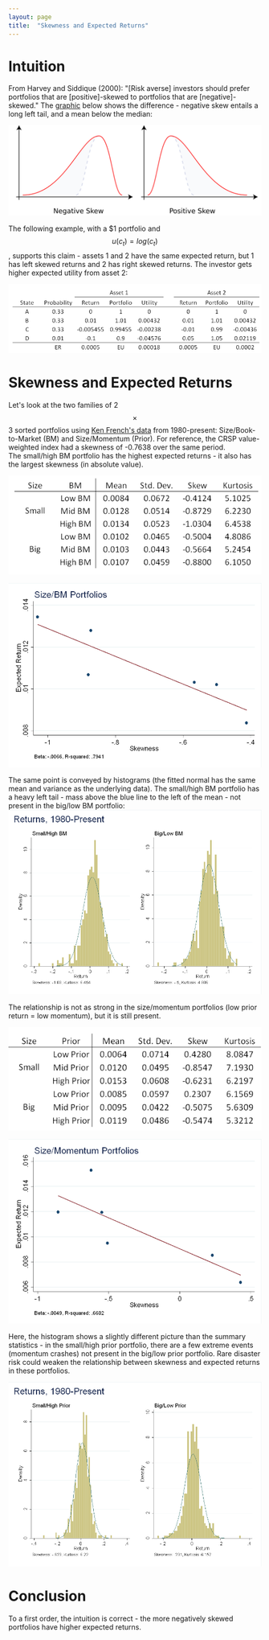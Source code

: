 ```yaml
---
layout: page
title:  "Skewness and Expected Returns"
---
```


# Intuition

From Harvey and Siddique (2000): "[Risk averse] investors should
prefer portfolios that are [positive]-skewed to portfolios that are [negative]-skewed."  The <a href="https://upload.wikimedia.org/wikipedia/commons/thumb/f/f8/Negative_and_positive_skew_diagrams_(English).svg/2000px-Negative_and_positive_skew_diagrams_(English).svg.png">graphic</a> below shows the difference - negative skew entails a long left tail, and a mean below the median:

![fig](/Post_Images/8_9_2016/skew.png)

The following example, with a $1 portfolio and $$u(c_t)=log(c_t)$$, supports this claim - assets 1 and 2 have the same expected return, but 1 has left skewed returns and 2 has right skewed returns.  The investor gets higher expected utility from asset 2:

![fig](/Post_Images/8_9_2016/example.PNG)

# Skewness and Expected Returns

Let's look at the two families of 2$$\times$$3 sorted portfolios using <a href="http://mba.tuck.dartmouth.edu/pages/faculty/ken.french/data_library.html">Ken French's data</a> from 1980-present: Size/Book-to-Market (BM) and Size/Momentum (Prior).  For reference, the CRSP value-weighted index had a skewness of -0.7638 over the same period. <br />
The small/high BM portfolio has the highest expected returns - it also has the largest skewness (in absolute value).  

![fig](/Post_Images/8_9_2016/sizebm.PNG)

![fig](/Post_Images/8_9_2016/sbm_scatter.png)

The same point is conveyed by histograms (the fitted normal has the same mean and variance as the underlying data).  The small/high BM portfolio has a heavy left tail - mass above the blue line to the left of the mean - not present in the big/low BM portfolio: <br />
![fig](/Post_Images/8_9_2016/hist1.png)

The relationship is not as strong in the size/momentum portfolios (low prior return = low momentum), but it is still present.

![fig](/Post_Images/8_9_2016/sizemom.PNG)

![fig](/Post_Images/8_9_2016/smom_scatter.png)

Here, the histogram shows a slightly different picture than the summary statistics - in the small/high prior portfolio, there are a few extreme events (momentum crashes) not present in the big/low prior portfolio.  Rare disaster risk could weaken the relationship between skewness and expected returns in these portfolios.

![fig](/Post_Images/8_9_2016/hist2.png)

# Conclusion

To a first order, the intuition is correct - the more negatively skewed portfolios have higher expected returns.  